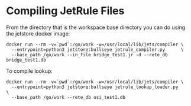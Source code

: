 # Compiling JetRule Files
From the directory that is the workspace base directory 
you can do using the jetstore docker image:
```
docker run --rm -v=`pwd`:/go/work -w=/usr/local/lib/jets/compiler \
  --entrypoint=python3 jetstore:bullseye jetrule_compiler.py      \
  --base_path /go/work --in_file bridge_test1.jr -d --rete_db bridge_test1.db
```
To compile lookup:
```
docker run --rm -v=`pwd`:/go/work -w=/usr/local/lib/jets/compiler \
  --entrypoint=python3 jetstore:bullseye jetrule_lookup_loader.py      \
  --base_path /go/work --rete_db usi_test1.db
```
